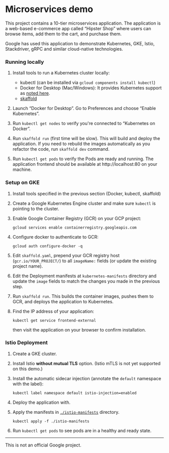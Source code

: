 # Microservices demo

This project contains a 10-tier microservices application. The application is a
web-based e-commerce app called “Hipster Shop” where users can browse items,
add them to the cart, and purchase them.

Google has used this application to demonstrate Kubernetes, GKE, Istio,
Stackdriver, gRPC and similar cloud-native technologies.

### Running locally

1. Install tools to run a Kubernetes cluster locally:

   - kubectl (can be installed via `gcloud components install kubectl`)
   - Docker for Desktop (Mac/Windows): It provides Kubernetes support as [noted
     here](https://docs.docker.com/docker-for-mac/kubernetes/).
   - [skaffold](https://github.com/GoogleContainerTools/skaffold/#installation)

1. Launch “Docker for Desktop”. Go to Preferences and choose “Enable Kubernetes”.

1. Run `kubectl get nodes` to verify you're connected to “Kubernetes on Docker”.

1. Run `skaffold run` (first time will be slow). This will build and deploy the
   application. If you need to rebuild the images automatically as you refactor
   the code, run `skaffold dev` command.

1. Run `kubectl get pods` to verify the Pods are ready and running. The
   application frontend should be available at http://localhost:80 on your
   machine.

### Setup on GKE

1. Install tools specified in the previous section (Docker, kubectl, skaffold)

1. Create a Google Kubernetes Engine cluster and make sure `kubectl` is pointing
   to the cluster.

1. Enable Google Container Registry (GCR) on your GCP project:

       gcloud services enable containerregistry.googleapis.com
    
1. Configure docker to authenticate to GCR:

       gcloud auth configure-docker -q

1. Edit `skaffold.yaml`, prepend your GCR registry host (`gcr.io/YOUR_PROJECT/`)
   to all `imageName:` fields (or update the existing project name).

1. Edit the Deployment manifests at `kubernetes-manifests` directory and update
   the `image` fields to match the changes you made in the previous step.

1. Run `skaffold run`. This builds the container
   images, pushes them to GCR, and deploys the application to Kubernetes.

1.  Find the IP address of your application:

        kubectl get service frontend-external

    then visit the application on your browser to confirm
    installation.

### Istio Deployment

1. Create a GKE cluster.

2. Install Istio **without mutual TLS** option. (Istio mTLS is not yet supported
   on this demo.)

3. Install the automatic sidecar injection (annotate the `default` namespace
   with the label):

       kubectl label namespace default istio-injection=enabled

4. Deploy the application with.

5. Apply the manifests in [`./istio-manifests`](./istio-manifests) directory.

       kubectl apply -f ./istio-manifests

6. Run `kubectl get pods` to see pods are in a healthy and ready state.

---

This is not an official Google project.
